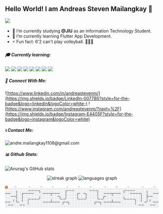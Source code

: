 ## Hello World! I am Andreas Steven Mailangkay 👋

<!--
**andreastevenm/andreastevenm** is a ✨ _special_ ✨ repository because its `README.md` (this file) appears on your GitHub profile.

Here are some ideas to get you started:

- 🔭 I’m currently working on ...
- 🌱 I’m currently learning ...
- 👯 I’m looking to collaborate on ...
- 🤔 I’m looking for help with ...
- 💬 Ask me about ...
- 📫 How to reach me: ...
- 😄 Pronouns: ...
- ⚡ Fun fact: ...
-->

![](https://media4.giphy.com/media/v1.Y2lkPTc5MGI3NjExdm9ub2xlaHV5cW45a2QzMGZjeXVodG00cjJuNG9oZXk1YTg4dXp2NiZlcD12MV9pbnRlcm5hbF9naWZfYnlfaWQmY3Q9Zw/3o7aTnQqygA3TcukFi/giphy.gif)

- 🔭 I’m currently studying **@JIU** as an Information Technology Student.
- 🌱 I’m currently learning Flutter App Development.
- ⚡ Fun fact: 6'2 can't play volleyball. 🤷🏻‍♂️

##### 🎓 Currently learning:

![](https://img.shields.io/badge/HTML5-E34F26?style=for-the-badge&logo=html5&logoColor=white) ![](https://img.shields.io/badge/CSS3-1572B6?style=for-the-badge&logo=css3&logoColor=white) ![](https://img.shields.io/badge/JavaScript-323330?style=for-the-badge&logo=javascript&logoColor=F7DF1E) ![](https://img.shields.io/badge/Dart-0175C2?style=for-the-badge&logo=dart&logoColor=white) ![](https://img.shields.io/badge/Python-FFD43B?style=for-the-badge&logo=python&logoColor=blue) ![](https://img.shields.io/badge/MySQL-005C84?style=for-the-badge&logo=mysql&logoColor=white) ![](https://img.shields.io/badge/SAP-0FAAFF?style=for-the-badge&logo=sap&logoColor=white) ![](https://img.shields.io/badge/Figma-F24E1E?style=for-the-badge&logo=figma&logoColor=white)

##### 🚀 Connect With Me:

![https://www.linkedin.com/in/andreastevenm/](https://img.shields.io/badge/LinkedIn-0077B5?style=for-the-badge&logo=linkedin&logoColor=white-) ![https://www.instagram.com/andreastevenm/?next=%2F](https://img.shields.io/badge/Instagram-E4405F?style=for-the-badge&logo=instagram&logoColor=white)

##### 📞 Contact Me:

![andre.mailangkay1108@gmail.com](https://img.shields.io/badge/Gmail-D14836?style=for-the-badge&logo=gmail&logoColor=white)

##### 📊 Github Stats:

![Anurag's GitHub stats](https://github-readme-stats.vercel.app/api?username=andreastevenm&show_icons=true&theme=cobalt)

<div align="center">
  <img src="https://streak-stats.demolab.com?user=andreastevenm&locale=en&mode=daily&theme=dracula&hide_border=false&border_radius=5" height="150" alt="streak graph"  />
  <img src="https://github-readme-stats.vercel.app/api/top-langs?username=andreastevenm&locale=en&hide_title=false&layout=compact&card_width=320&langs_count=5&theme=dracula&hide_border=false" height="150" alt="languages graph"  />
</div>

<br clear="both">

<picture>
  <source media="(prefers-color-scheme: dark)" srcset="https://raw.githubusercontent.com/andreastevenm/andreastevenm/output/pacman-contribution-graph-dark.svg">
  <source media="(prefers-color-scheme: light)" srcset="https://raw.githubusercontent.com/andreastevenm/andreastevenm/output/pacman-contribution-graph.svg">
  <img alt="pacman contribution graph" src="https://raw.githubusercontent.com/andreastevenm/andreastevenm/output/pacman-contribution-graph.svg">
</picture>
